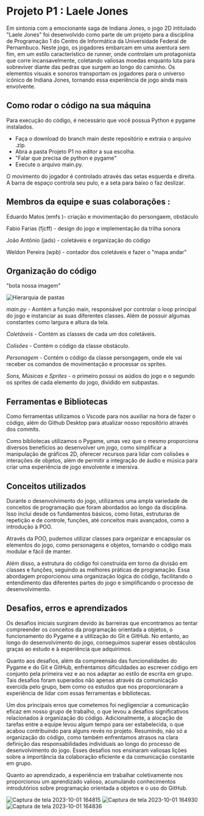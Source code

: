 # Projeto P1 : Laele Jones

Em sintonia com a emocionante saga de Indiana Jones, o jogo 2D intitulado "Laele Jones" foi desenvolvido como parte de um projeto para a disciplina de Programação 1 do Centro de Informática da Universidade Federal de Pernambuco. Neste jogo, os jogadores embarcam em uma aventura sem fim, em um estilo característico de runner, onde controlam um protagonista que corre incansavelmente, coletando valiosas moedas enquanto luta para sobreviver diante das pedras que surgem ao longo do caminho. Os elementos visuais e sonoros transportam os jogadores para o universo icônico de Indiana Jones, tornando essa experiência de jogo ainda mais envolvente.


## Como rodar o código na sua máquina

Para execução do código, é necessário que você possua Python e pygame instalados.
- Faça o download do branch main deste repositório e extraia o arquivo .zip.
- Abra a pasta Projeto P1 no editor a sua escolha.
- "Falar que precisa de python e pygame"
- Execute o arquivo main.py.

O movimento do jogador é controlado através das setas esquerda e direita. A barra de espaço controla seu pulo, e a seta para baixo o faz deslizar.


## Membros da equipe e suas colaborações :

Eduardo Matos (emfs )- criação e movimentação do persongaem, obstáculo

Fabio Farias (fjcff) - 
design do jogo e implementação da trilha sonora

João Antônio (jads) -  coletáveis e organização do código

Weldon Pereira (wpb) - contador dos coletáveis e fazer o "mapa andar"

## Organização do código

"bota nossa imagem"

![Hierarquia de pastas](https://i.imgur.com/amS0ZUW.jpeg)

*main.py* - Aontém  a função main, responsável por controlar o loop principal do jogo e instanciar as suas diferentes classes. Além de possuir algumas constantes como largura e altura da tela.

*Coletáveis* - Contém as classes de cada um dos coletáveis.

*Colisões* - Contém o código da classe obstáculo. 

*Personagem* - Contém o código da classe persongagem, onde ele vai receber os comandos de movimentação e processar os sprites.

*Sons, Músicas e Sprites* - o primeiro possui os aúdios do jogo e o segundo os sprites de cada elemento do jogo, dividido em subpastas.

## Ferramentas e  Bibliotecas

Como ferramentas utilizamos o Vscode para nos auxiliar na hora de fazer o código, além do Github Desktop para atualizar nosso repositório através dos commits.

Como bibliotecas utilizamos o Pygame, umas vez que o mesmo proporciona diversos benefícios ao desenvolver um jogo, como simplificar a manipulação de gráficos 2D, oferecer recursos para lidar com colisões e interações de objetos, além de permitir a integração de áudio e música para criar uma experiência de jogo envolvente e imersiva.

## Conceitos utilizados

Durante o desenvolvimento do jogo, utilizamos uma ampla variedade de conceitos de programação que foram abordados ao longo da disciplina. Isso inclui desde os fundamentos básicos, como listas, estruturas de repetição e de controle, funções, até conceitos mais avançados, como a introdução à POO.

Através da POO, pudemos utilizar classes para organizar e encapsular os elementos do jogo, como personagens e objetos, tornando o código mais modular e fácil de manter.

Além disso, a estrutura do código foi construída em torno da divisão em classes e funções, seguindo as melhores práticas de programação. Essa abordagem proporcionou uma organização lógica do código, facilitando o entendimento das diferentes partes do jogo e simplificando o processo de desenvolvimento.
  
## Desafios, erros e aprendizados

Os desafios iniciais surgiram devido às barreiras que encontramos ao tentar compreender os conceitos da programação orientada a objetos, o funcionamento do Pygame e a utilização do Git e GitHub. No entanto, ao longo do desenvolvimento do jogo, conseguimos superar esses obstáculos graças ao estudo e à experiência que adquirimos.

Quanto aos desafios, além da compreensão das funcionalidades do Pygame e do Git e GitHub, enfrentamos dificuldades ao escrever código em conjunto pela primeira vez e ao nos adaptar ao estilo de escrita em grupo. Tais desafios foram superados não apenas através da comunicação exercida pelo grupo, bem como os estudos que nos proporcionaram a experiência de lidar com essas ferramentas e bibliotecas.

Um dos principais erros que cometemos foi negligenciar a comunicação eficaz em nosso grupo de trabalho, o que levou a desafios significativos relacionados à organização do código. Adicionalmente, a alocação de tarefas entre a equipe levou algum tempo para ser estabelecida, o que acabou contribuindo para alguns revés no projeto. Resumindo, não só a organização do código, como também enfrentamos atrasos na clara definição das responsabilidades individuais ao longo do processo de desenvolvimento do jogo. Esses desafios nos ensinaram valiosas lições sobre a importância da colaboração eficiente e da comunicação constante em grupo.

Quanto ao aprendizado, a experiência em trabalhar coletivamente nos proporcionou um aprendizado valioso, acumulando conhecimentos introdutórios sobre programação orientada a objetos e o uso do GitHub.


![Captura de tela 2023-10-01 164815](https://github.com/joaoadsobral/Projeto-P1/assets/144624798/83d7e426-7240-4c43-9515-9dcbb674b8de)
![Captura de tela 2023-10-01 164930](https://github.com/joaoadsobral/Projeto-P1/assets/144624798/5d44905d-dc56-418c-b27f-b9d9d9f699c5)
![Captura de tela 2023-10-01 164836](https://github.com/joaoadsobral/Projeto-P1/assets/144624798/ffeff246-e6b6-4308-b218-f7b19dc0479b)






